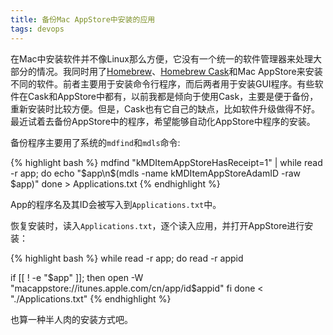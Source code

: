 ```yaml
---
title: 备份Mac AppStore中安装的应用
tags: devops
---
```


在Mac中安装软件并不像Linux那么方便，它没有一个统一的软件管理器来处理大部分的情况。我同时用了[Homebrew](http://brew.sh/)、[Homebrew Cask](http://caskroom.io/)和Mac AppStore来安装不同的软件。前者主要用于安装命令行程序，而后两者用于安装GUI程序。有些软件在Cask和AppStore中都有，以前我都是倾向于使用Cask，主要是便于备份，重新安装时比较方便。但是，Cask也有它自己的缺点，比如软件升级做得不好。最近试着去备份AppStore中的程序，希望能够自动化AppStore中程序的安装。

备份程序主要用了系统的`mdfind`和`mdls`命令:

{% highlight bash %}
mdfind "kMDItemAppStoreHasReceipt=1" | while read -r app; do
  echo "$app\n$(mdls -name kMDItemAppStoreAdamID -raw $app)"
done > Applications.txt
{% endhighlight %}

App的程序名及其ID会被写入到`Applications.txt`中。

恢复安装时，读入`Applications.txt`，逐个读入应用，并打开AppStore进行安装：

{% highlight bash %}
while read -r app; do
  read -r appid

  if [[ ! -e "$app" ]]; then
    open -W "macappstore://itunes.apple.com/cn/app/id$appid"
  fi
done < "./Applications.txt"
{% endhighlight %}

也算一种半人肉的安装方式吧。
